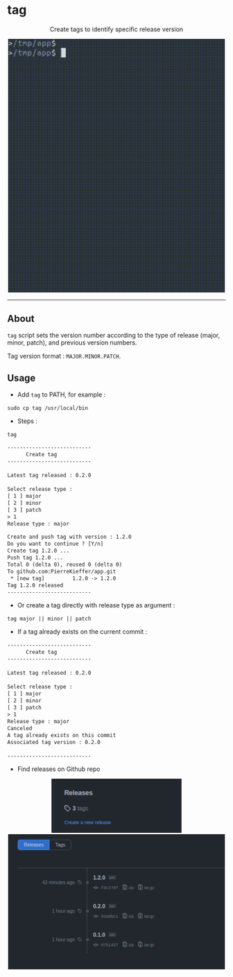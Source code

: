 # tag 
<div align="center">


Create tags to identify specific release version


<img src="./assets/tag_demo.gif" width="500" />


</div>

---


## About 
`tag` script sets the version number according to the type of release (major, minor, patch), and previous version numbers. 

Tag version format : `MAJOR.MINOR.PATCH`. 

## Usage
- Add `tag` to PATH, for example : 
```
sudo cp tag /usr/local/bin
```

- Steps : 
```
tag
```

```
---------------------------
      Create tag
---------------------------

Latest tag released : 0.2.0

Select release type :
[ 1 ] major
[ 2 ] minor
[ 3 ] patch
> 1
Release type : major
```

```
Create and push tag with version : 1.2.0
Do you want to continue ? [Y/n]
Create tag 1.2.0 ...
Push tag 1.2.0 ...
Total 0 (delta 0), reused 0 (delta 0)
To github.com:PierreKieffer/app.git
 * [new tag]         1.2.0 -> 1.2.0
Tag 1.2.0 released
---------------------------

```

- Or create a tag directly with release type as argument : 
```
tag major || minor || patch
```

- If a tag already exists on the current commit : 
```
---------------------------
      Create tag
---------------------------

Latest tag released : 0.2.0

Select release type :
[ 1 ] major
[ 2 ] minor
[ 3 ] patch
> 1
Release type : major
Canceled
A tag already exists on this commit
Associated tag version : 0.2.0

---------------------------
```

- Find releases on Github repo 

<div align="center">

<img src="./assets/releases_1.png" width="300" />

<img src="./assets/releases_2.png" width="500"/>

</div>




